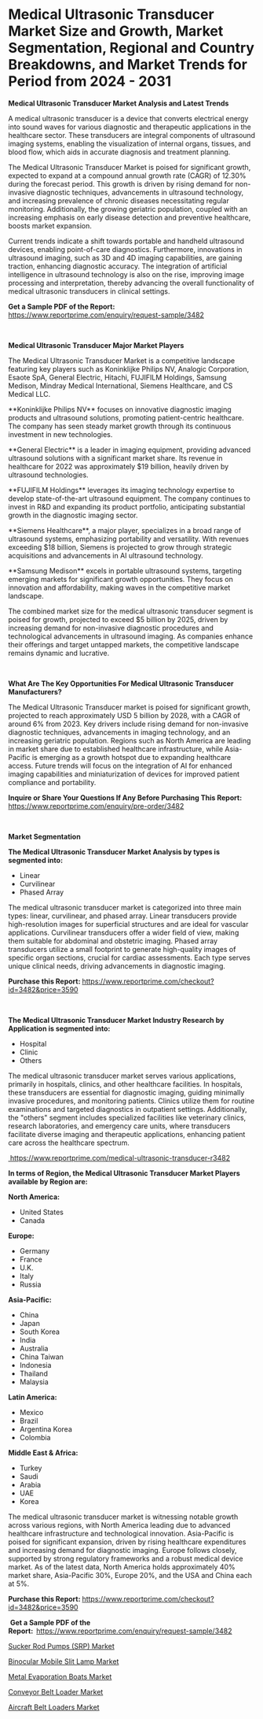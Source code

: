 <p><h1>Medical Ultrasonic Transducer Market Size and Growth, Market Segmentation, Regional and Country Breakdowns, and Market Trends for Period from 2024 -  2031</h1></p><p><strong>Medical Ultrasonic Transducer Market Analysis and Latest Trends</strong></p>
<p><p>A medical ultrasonic transducer is a device that converts electrical energy into sound waves for various diagnostic and therapeutic applications in the healthcare sector. These transducers are integral components of ultrasound imaging systems, enabling the visualization of internal organs, tissues, and blood flow, which aids in accurate diagnosis and treatment planning.</p><p>The Medical Ultrasonic Transducer Market is poised for significant growth, expected to expand at a compound annual growth rate (CAGR) of 12.30% during the forecast period. This growth is driven by rising demand for non-invasive diagnostic techniques, advancements in ultrasound technology, and increasing prevalence of chronic diseases necessitating regular monitoring. Additionally, the growing geriatric population, coupled with an increasing emphasis on early disease detection and preventive healthcare, boosts market expansion.</p><p>Current trends indicate a shift towards portable and handheld ultrasound devices, enabling point-of-care diagnostics. Furthermore, innovations in ultrasound imaging, such as 3D and 4D imaging capabilities, are gaining traction, enhancing diagnostic accuracy. The integration of artificial intelligence in ultrasound technology is also on the rise, improving image processing and interpretation, thereby advancing the overall functionality of medical ultrasonic transducers in clinical settings.</p></p>
<p><strong>Get a Sample PDF of the Report:&nbsp;</strong> <a href="https://www.reportprime.com/enquiry/request-sample/3482">https://www.reportprime.com/enquiry/request-sample/3482</a></p>
<p>&nbsp;</p>
<p><strong>Medical Ultrasonic Transducer Major Market Players</strong></p>
<p><p>The Medical Ultrasonic Transducer Market is a competitive landscape featuring key players such as Koninklijke Philips NV, Analogic Corporation, Esaote SpA, General Electric, Hitachi, FUJIFILM Holdings, Samsung Medison, Mindray Medical International, Siemens Healthcare, and CS Medical LLC. </p><p>**Koninklijke Philips NV** focuses on innovative diagnostic imaging products and ultrasound solutions, promoting patient-centric healthcare. The company has seen steady market growth through its continuous investment in new technologies. </p><p>**General Electric** is a leader in imaging equipment, providing advanced ultrasound solutions with a significant market share. Its revenue in healthcare for 2022 was approximately $19 billion, heavily driven by ultrasound technologies.</p><p>**FUJIFILM Holdings** leverages its imaging technology expertise to develop state-of-the-art ultrasound equipment. The company continues to invest in R&D and expanding its product portfolio, anticipating substantial growth in the diagnostic imaging sector.</p><p>**Siemens Healthcare**, a major player, specializes in a broad range of ultrasound systems, emphasizing portability and versatility. With revenues exceeding $18 billion, Siemens is projected to grow through strategic acquisitions and advancements in AI ultrasound technology.</p><p>**Samsung Medison** excels in portable ultrasound systems, targeting emerging markets for significant growth opportunities. They focus on innovation and affordability, making waves in the competitive market landscape.</p><p>The combined market size for the medical ultrasonic transducer segment is poised for growth, projected to exceed $5 billion by 2025, driven by increasing demand for non-invasive diagnostic procedures and technological advancements in ultrasound imaging. As companies enhance their offerings and target untapped markets, the competitive landscape remains dynamic and lucrative.</p></p>
<p>&nbsp;</p>
<p><strong>What Are The Key Opportunities For Medical Ultrasonic Transducer Manufacturers?</strong></p>
<p><p>The Medical Ultrasonic Transducer market is poised for significant growth, projected to reach approximately USD 5 billion by 2028, with a CAGR of around 6% from 2023. Key drivers include rising demand for non-invasive diagnostic techniques, advancements in imaging technology, and an increasing geriatric population. Regions such as North America are leading in market share due to established healthcare infrastructure, while Asia-Pacific is emerging as a growth hotspot due to expanding healthcare access. Future trends will focus on the integration of AI for enhanced imaging capabilities and miniaturization of devices for improved patient compliance and portability.</p></p>
<p><strong>Inquire or Share Your Questions If Any Before Purchasing This Report:</strong> <a href="https://www.reportprime.com/enquiry/pre-order/3482">https://www.reportprime.com/enquiry/pre-order/3482</a></p>
<p>&nbsp;</p>
<p><strong>Market Segmentation</strong></p>
<p><strong>The Medical Ultrasonic Transducer Market Analysis by types is segmented into:</strong></p>
<p><ul><li>Linear</li><li>Curvilinear</li><li>Phased Array</li></ul></p>
<p><p>The medical ultrasonic transducer market is categorized into three main types: linear, curvilinear, and phased array. Linear transducers provide high-resolution images for superficial structures and are ideal for vascular applications. Curvilinear transducers offer a wider field of view, making them suitable for abdominal and obstetric imaging. Phased array transducers utilize a small footprint to generate high-quality images of specific organ sections, crucial for cardiac assessments. Each type serves unique clinical needs, driving advancements in diagnostic imaging.</p></p>
<p><strong>Purchase this Report:&nbsp;</strong><a href="https://www.reportprime.com/checkout?id=3482&price=3590">https://www.reportprime.com/checkout?id=3482&price=3590</a></p>
<p>&nbsp;</p>
<p><strong>The Medical Ultrasonic Transducer Market Industry Research by Application is segmented into:</strong></p>
<p><ul><li>Hospital</li><li>Clinic</li><li>Others</li></ul></p>
<p><p>The medical ultrasonic transducer market serves various applications, primarily in hospitals, clinics, and other healthcare facilities. In hospitals, these transducers are essential for diagnostic imaging, guiding minimally invasive procedures, and monitoring patients. Clinics utilize them for routine examinations and targeted diagnostics in outpatient settings. Additionally, the "others" segment includes specialized facilities like veterinary clinics, research laboratories, and emergency care units, where transducers facilitate diverse imaging and therapeutic applications, enhancing patient care across the healthcare spectrum.</p></p>
<p><a href="https://www.reportprime.com/medical-ultrasonic-transducer-r3482">&nbsp;https://www.reportprime.com/medical-ultrasonic-transducer-r3482</a></p>
<p><strong>In terms of Region, the Medical Ultrasonic Transducer Market Players available by Region are:</strong></p>
<p>
    <p> <strong> North America: </strong>
        <ul>
            <li>United States</li>
            <li>Canada</li>
        </ul>
        </p> 
    <p> <strong> Europe: </strong>
        <ul>
            <li>Germany</li>
            <li>France</li>
            <li>U.K.</li>
            <li>Italy</li>
            <li>Russia</li>
        </ul>
        </p> 
    <p> <strong> Asia-Pacific: </strong>
        <ul>
            <li>China</li>
            <li>Japan</li>
            <li>South Korea</li>
            <li>India</li>
            <li>Australia</li>
            <li>China Taiwan</li>
            <li>Indonesia</li>
            <li>Thailand</li>
            <li>Malaysia</li>
        </ul>
        </p> 
    <p> <strong> Latin America: </strong>
        <ul>
            <li>Mexico</li>
            <li>Brazil</li>
            <li>Argentina Korea</li>
            <li>Colombia</li>
        </ul>
        </p> 
    <p> <strong> Middle East & Africa: </strong>
        <ul>
            <li>Turkey</li>
            <li>Saudi</li>
            <li>Arabia</li>
            <li>UAE</li>
            <li>Korea</li>
        </ul>
    </p>
    </p>
<p><p>The medical ultrasonic transducer market is witnessing notable growth across various regions, with North America leading due to advanced healthcare infrastructure and technological innovation. Asia-Pacific is poised for significant expansion, driven by rising healthcare expenditures and increasing demand for diagnostic imaging. Europe follows closely, supported by strong regulatory frameworks and a robust medical device market. As of the latest data, North America holds approximately 40% market share, Asia-Pacific 30%, Europe 20%, and the USA and China each at 5%.</p></p>
<p><strong>Purchase this Report: </strong><a href="https://www.reportprime.com/checkout?id=3482&price=3590">https://www.reportprime.com/checkout?id=3482&price=3590</a></p>
<p>&nbsp;<strong>Get a Sample PDF of the Report:&nbsp;&nbsp;</strong><a href="https://www.reportprime.com/enquiry/request-sample/3482">https://www.reportprime.com/enquiry/request-sample/3482</a></p>
<p><strong></strong></p>
<p><p><a href="https://issuu.com/reportprime-2/docs/sucker-rod-pumps-srp-market-size-20_b36b56860c6bd0">Sucker Rod Pumps (SRP) Market</a></p><p><a href="https://github.com/mabutironaldo/Market-Research-Report-List-6/blob/main/binocular-mobile-slit-lamp-market.md">Binocular Mobile Slit Lamp Market</a></p><p><a href="https://issuu.com/reportprime-2/docs/metal-evaporation-boats-market-size_16b475ab4b3706">Metal Evaporation Boats Market</a></p><p><a href="https://www.linkedin.com/pulse/conveyor-belt-loader-market-segmentation-geographical-regions-ismzf?trackingId=xcaZ4z%2FoSrKu18IfyMf8Vw%3D%3D">Conveyor Belt Loader Market</a></p><p><a href="https://www.linkedin.com/pulse/aircraft-belt-loaders-market-global-regional-analysis-focus-wcfgf?trackingId=jIouFLdMRKGFwBsrbsLR2A%3D%3D">Aircraft Belt Loaders Market</a></p></p>
